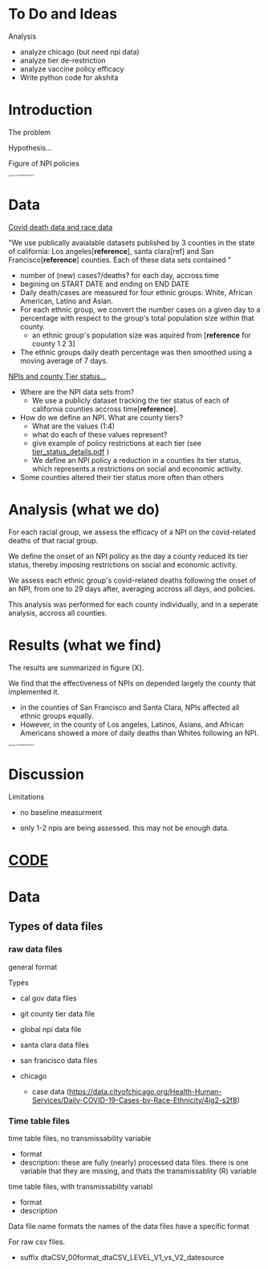 # To Do and Ideas

Analysis

- analyze chicago (but need npi data)
- analyze tier de-restriction 
- analyze vaccine policy efficacy 
- Write python code for akshita







# Introduction

The problem

Hypothesis...

Figure of NPI policies

<img src="/Users/luis/Library/Application Support/typora-user-images/image-20210829205005017.png" alt="image-20210829205005017" style="zoom:25%;" />

# Data 

<u>Covid death data and race data</u> 

"We use publically avaialable datasets published by 3 counties in the state of california: Los angeles[**reference**], santa clara[ref] and San Francisco[**reference**] counties. Each of these data sets contained "

-  number of (new) cases?/deaths? for each day, accross time
-  begining on START DATE and ending on END DATE
-  Daily death/cases are measured for four ethnic groups: White, African American, Latino and Asian.
-  For each ethnic group, we convert the number cases on a given day to a percentage with respect to the group's total population size within that county. 
   - an ethnic group's population size was aquired from [**reference** for county 1 2 3] 
-  The ethnic groups daily death percentage was then smoothed using a moving average of 7 days.

<u>NPIs and county Tier status...</u>

- Where are the NPI data sets from?
  - We use a publicly dataset tracking the tier status of each of california counties accross time[**reference**].
- How do we define an NPI. What are county tiers?
  - What are the values (1:4)
  - what do each of these values represent?
  - give example of policy restrictions at each tier (see  [tier_status_details.pdf](aksPAPERS/tier_status_details.pdf) )
  - We define an NPI policy a reduction in a counties its tier status, which represents a restrictions on social and economic activity. 
- Some counties altered their tier status more often than others



# Analysis (what we do)

For each racial group, we assess the efficacy of a NPI on the covid-related deaths of that racial group.  

We define the onset of an NPI policy as the day a county reduced its tier status, thereby imposing restrictions on social and economic activity. 

We assess each ethnic group's covid-related deaths following the onset of an NPI, from one to 29 days after, averaging accross all days, and policies.

This analysis was performed for each county individually, and in a seperate analysis,  accross all counties. 



# Results (what we find)

The results are summarized in figure [X].

We find that the effectiveness of NPIs on depended largely the county that implemented it. 

- in the counties of San Francisco and Santa Clara,  NPIs affected  all ethnic groups equally. 
- However, in the county of Los angeles,  Latinos, Asians, and African Americans showed a more of daily deaths than Whites following an NPI. 



<img src="/Users/luis/Library/Application Support/typora-user-images/image-20210829205106500.png" alt="image-20210829205106500" style="zoom:25%;" />



# Discussion

Limitations

- no baseline measurment

- only 1-2 npis are being assessed. this may not be enough data.

  





# <u>CODE</u>

# Data

## Types of data files

### raw data files

general format

Types

- cal gov data files
- git county tier data file
- global npi data file
- santa clara data files
- san francisco data files


- chicago
  - case data (https://data.cityofchicago.org/Health-Human-Services/Daily-COVID-19-Cases-by-Race-Ethnicity/4jg2-s2f8)



### Time table files

time table files, no transmissability variable

- format
- description: these are fully (nearly) processed data files. there is one variable that they are missing, and thats the transmissablity (R) variable 

time table files, with transmissability variabl

- format
- description



Data file name formats
the names of the data files have a specific format


For raw csv files.

- suffix 
  dtaCSV_00format_dtaCSV_LEVEL_V1_vs_V2_datesource







